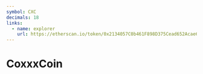 ```yaml
---
symbol: CXC
decimals: 18
links:
  - name: explorer
    url: https://etherscan.io/token/0x2134057C0b461F898D375Cead652Acae62b59541
---
```


# CoxxxCoin
